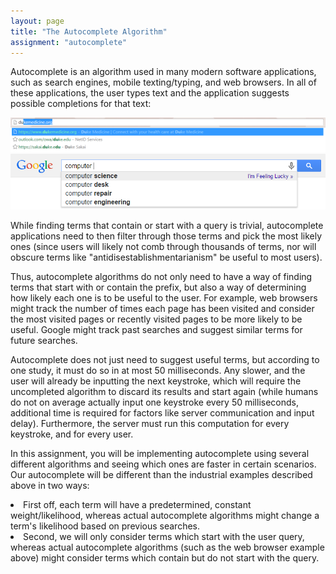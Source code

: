 ```yaml
---
layout: page
title: "The Autocomplete Algorithm"
assignment: "autocomplete"
---
```


Autocomplete is an algorithm used in many modern software applications, such as search engines, mobile texting/typing, and web browsers. In all of these applications, the user types text and the application suggests possible completions for that text:

<img src="img/browser_example.png" alt="Splice">
<img src="img/google_example.png" alt="Splice">

While finding terms that contain or start with a query is trivial, autocomplete applications need to then filter through those terms and pick the most likely ones (since users will likely not comb through thousands of terms, nor will obscure terms like "antidisestablishmentarianism" be useful to most users). 

Thus, autocomplete algorithms do not only need to have a way of finding terms that start with or contain the prefix, but also a way of determining how likely each one is to be useful to the user. For example, web browsers might track the number of times each page has been visited and consider the most visited pages or recently visited pages to be more likely to be useful. Google might track past searches and suggest similar terms for future searches. 

Autocomplete does not just need to suggest useful terms, but according to one study, it must do so in at most 50 milliseconds. Any slower, and the user will already be inputting the next keystroke, which will require the uncompleted algorithm to discard its results and start again (while humans do not on average actually input one keystroke every 50 milliseconds, additional time is required for factors like server communication and input delay). Furthermore, the server must run this computation for every keystroke, and for every user.

In this assignment, you will be implementing autocomplete using several different algorithms and seeing which ones are faster in certain scenarios. Our autocomplete will be different than the industrial examples described above in two ways:
<li>First off, each term will have a predetermined, constant weight/likelihood, whereas actual autocomplete algorithms might change a term's likelihood based on previous searches.</li>
<li>Second, we will only consider terms which start with the user query, whereas actual autocomplete algorithms (such as the web browser example above) might consider terms which contain but do not start with the query.</li>